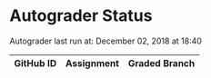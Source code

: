 # Autograder Status
Autograder last run at: December 02, 2018 at 18:40

| GitHub ID | Assignment | Graded Branch |
|-----------|------------|---------------|
